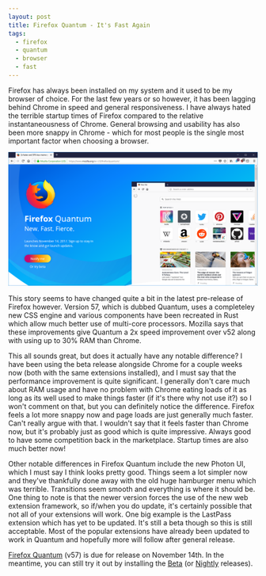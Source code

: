```yaml
---
layout: post
title: Firefox Quantum - It's Fast Again
tags:
  - firefox
  - quantum
  - browser
  - fast
---
```


Firefox has always been installed on my system and it used to be my browser of choice. For the last few years or so however, it has been lagging behind Chrome in speed and general responsiveness. I have always hated the terrible startup times of Firefox compared to the relative instantaneousness of Chrome. General browsing and usability has also been more snappy in Chrome - which for most people is the single most important factor when choosing a browser.

![Firefox Quantum Beta](/images/2017/firefox-quantum.png)

This story seems to have changed quite a bit in the latest pre-release of Firefox however. Version 57, which is dubbed Quantum, uses a completeley new CSS engine and various components have been recreated in Rust which allow much better use of multi-core processors. Mozilla says that these improvements give Quantum a 2x speed improvement over v52 along with using up to 30% RAM than Chrome.

This all sounds great, but does it actually have any notable difference? I have been using the beta release alongside Chrome for a couple weeks now (both with the same extensions installed), and I must say that the performance improvement is quite significant. I generally don't care much about RAM usage and have no problem with Chrome eating loads of it as long as its well used to make things faster (if it's there why not use it?) so I won't comment on that, but you can definitely notice the difference. Firefox feels a lot more snappy now and page loads are just generally much faster. Can't really argue with that. I wouldn't say that it feels faster than Chrome now, but it's probably just as good which is quite impressive. Always good to have some competition back in the marketplace. Startup times are also much better now!

Other notable differences in Firefox Quantum include the new Photon UI, which I must say I think looks pretty good. Things seem a lot simpler now and they've thankfully done away with the old huge hamburger menu which was terrible. Transitions seem smooth and everything is where it should be. One thing to note is that the newer version forces the use of the new web extension framework, so if/when you do update, it's certainly possible that not all of your extensions will work. One big example is the LastPass extension which has yet to be updated. It's still a beta though so this is still acceptable. Most of the popular extensions have already been updated to work in Quantum and hopefully more will follow after general release.

[Firefox Quantum](https://www.mozilla.org/en-US/firefox/quantum/) (v57) is due for release on November 14th. In the meantime, you can still try it out by installing the [Beta](https://www.mozilla.org/en-GB/firefox/channel/desktop/#beta) (or [Nightly](https://www.mozilla.org/en-GB/firefox/channel/desktop/#nightly) releases).